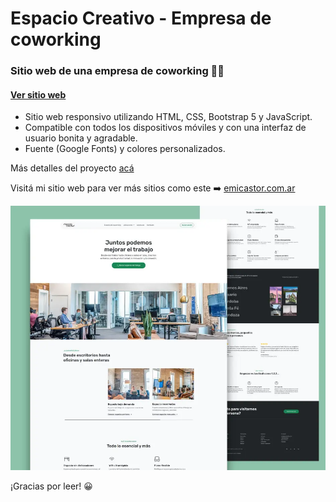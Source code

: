 # Espacio Creativo - Empresa de coworking
### Sitio web de una empresa de coworking 🏢🤝
#### [Ver sitio web](https://espaciocreativocoworking.netlify.app/)

- Sitio web responsivo utilizando HTML, CSS, Bootstrap 5 y JavaScript.
- Compatible con todos los dispositivos móviles y con una interfaz de usuario bonita y agradable.
- Fuente (Google Fonts) y colores personalizados.

Más detalles del proyecto [acá](https://emicastor.com.ar/proyectos/espacio-Creativo-6)


Visitá mi sitio web para ver más sitios como este ➡️ [emicastor.com.ar](https://emicastor.com.ar)

![Captura de pantalla del sitio web Espacio Creativo](/assets/img/preview.webp)

¡Gracias por leer! 😀
